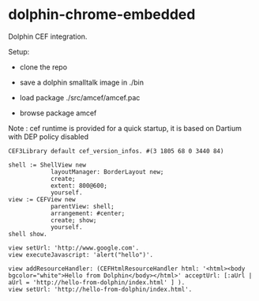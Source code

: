 dolphin-chrome-embedded
=======================

Dolphin CEF integration.

Setup:

- clone the repo

- save a dolphin smalltalk image in ./bin

- load package ./src/amcef/amcef.pac

- browse package amcef

Note : cef runtime is provided for a quick startup, it is based on Dartium with DEP policy disabled  
 

```
CEF3Library default cef_version_infos. #(3 1805 68 0 3440 84)

shell := ShellView new 
			layoutManager: BorderLayout new;
			create; 
			extent: 800@600;
			yourself.
view := CEFView new
			parentView: shell;
			arrangement: #center;
			create; show;
			yourself.
shell show.
 
view setUrl: 'http://www.google.com'.
view executeJavascript: 'alert("hello")'.

view addResourceHandler: (CEFHtmlResourceHandler html: '<html><body bgcolor="white">Hello from Dolphin</body></html>' acceptUrl: [:aUrl |  aUrl = 'http://hello-from-dolphin/index.html' ] ).
view setUrl: 'http://hello-from-dolphin/index.html'.
 

```
